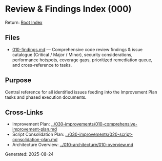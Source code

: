 # Review & Findings Index (000)

Return: [Root Index](../000-index.md)

## Files
- [010-findings.md](010-findings.md) — Comprehensive code review findings & issue catalogue (Critical / Major / Minor), security considerations, performance hotspots, coverage gaps, prioritized remediation queue, and cross-reference to tasks.

## Purpose
Central reference for all identified issues feeding into the Improvement Plan tasks and phased execution documents.

## Cross-Links
- Improvement Plan: [../030-improvements/010-comprehensive-improvement-plan.md](../030-improvements/010-comprehensive-improvement-plan.md)
- Script Consolidation Plan: [../030-improvements/020-script-consolidation-plan.md](../030-improvements/020-script-consolidation-plan.md)
- Architecture Overview: [../010-architecture/010-overview.md](../010-architecture/010-overview.md)

Generated: 2025-08-24
